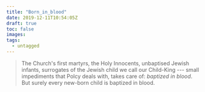 ```yaml
---
title: "Born_in_blood"
date: 2019-12-11T10:54:05Z
draft: true
toc: false
images:
tags:
  - untagged
---
```

> The Church's first martyrs, the Holy Innocents,
> unbaptised Jewish infants, surrogates
> of the Jewish child we call our Child-King ---
> small impediments that Polcy deals with,
> takes care of: _baptized in blood_. But surely
> every new-born child is baptized in blood.
